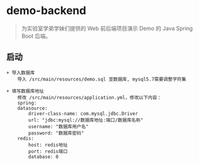 # demo-backend
> 为实验室学弟学妹们提供的 Web 前后端项目演示 Demo 的 Java Spring Boot 后端。

## 启动
    + 导入数据库 
        导入 /src/main/resources/demo.sql 至数据库, mysql5.7需要调整字符集

    + 填写数据库地址
        修改 /src/main/resources/application.yml，修改以下内容：
        spring:
        datasource:
            driver-class-name: com.mysql.jdbc.Driver
            url: "jdbc:mysql://数据库地址:端口/数据库名称"
            username: "数据库用户名"
            password: "数据库密码"
        redis:
            host: redis地址
            port: redis端口
            database: 0


